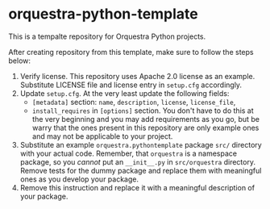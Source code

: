 # orquestra-python-template
This is a tempalte repository for Orquestra Python projects.

After creating repository from this template, make sure to follow the steps below:

1. Verify license. This repository uses Apache 2.0 license as an example. Substitute LICENSE file and license entry in `setup.cfg` accordingly.
2. Update `setup.cfg`. At the very least update the following fields:
   - `[metadata]` section: `name`, `description`, `license`, `license_file`, 
   - `install_requires` in `[options]` section. You don't have to do this at the very beginning and you may add requirements as you go, but be warry that the ones present in this repository are only example ones and may not be applicable to your project.
3. Substitute an example `orquestra.pythontemplate` package `src/` directory with your actual code. Remember, that `orquestra` is a namespace package, so you *cannot* put an `__init__.py` in `src/orquestra` directory. Remove tests for the dummy package and replace them with meaningful ones as you develop your package.
4. Remove this instruction and replace it with a meaningful description of your package.

